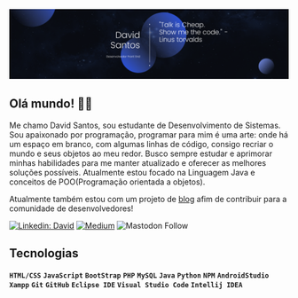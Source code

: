 <img src="./banner.png" alt="banner"/>

## Olá mundo! 👋🏻
Me chamo David Santos, sou estudante de Desenvolvimento de Sistemas. Sou apaixonado por programação, programar para mim é uma arte: onde há um espaço em branco, com algumas linhas de código, consigo recriar o mundo e seus objetos ao meu redor. Busco sempre estudar e aprimorar minhas habilidades para me manter atualizado e oferecer as melhores soluções possíveis. Atualmente estou focado na Linguagem Java e conceitos de POO(Programação orientada a objetos).

Atualmente também estou com um projeto de [blog](https://medium.com/@dvctrl) afim de contribuir para a comunidade de desenvolvedores!

[![Linkedin: David](https://img.shields.io/badge/-Linkedin-blue?style=flat-square&logo=Linkedin&logoColor=white&link=https://www.linkedin.com/in/loiane/)](https://www.linkedin.com/in/david-mouzinho/)
[![Medium](https://img.shields.io/badge/Medium-12100E?logo=medium&logoColor=white)](https://medium.com/@dvctrl) 
![Mastodon Follow](https://img.shields.io/mastodon/follow/109846662345084283?domain=https%3A%2F%2Fmastodon.social)

## Tecnologias
**`HTML/CSS`** **`JavaScript`** **`BootStrap`** **`PHP`** **`MySQL`** **`Java`** **`Python`** **`NPM`** **`AndroidStudio`** **`Xampp`** **`Git`** **`GitHub`** **`Eclipse IDE`** **`Visual Studio Code`** **`Intellij IDEA`**



<!-- Proudly created with GPRM ( https://gprm.itsvg.in ) -->




